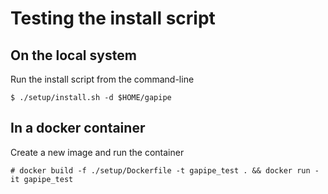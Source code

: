 # Testing the install script

## On the local system

Run the install script from the command-line

    $ ./setup/install.sh -d $HOME/gapipe

## In a docker container

Create a new image and run the container

    # docker build -f ./setup/Dockerfile -t gapipe_test . && docker run -it gapipe_test

